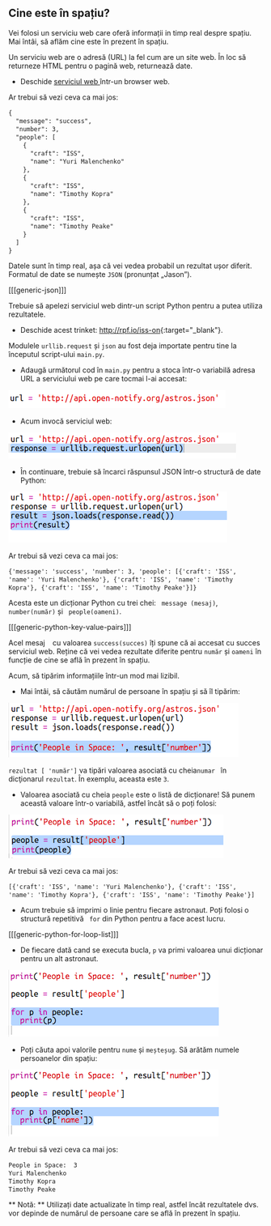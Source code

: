 ## Cine este în spațiu?

Vei folosi un serviciu web care oferă informații in timp real despre spațiu. Mai întâi, să aflăm cine este în prezent în spațiu.

Un serviciu web are o adresă (URL) la fel cum are un site web. În loc să returneze HTML pentru o pagină web, returnează date.

+ Deschide <a href="http://api.open-notify.org/astros.json" target="_blank"> serviciul web </a> într-un browser web.

Ar trebui să vezi ceva ca mai jos:

    {
      "message": "success",
      "number": 3,
      "people": [
        {
          "craft": "ISS",
          "name": "Yuri Malenchenko"
        },
        {
          "craft": "ISS",
          "name": "Timothy Kopra"
        },
        {
          "craft": "ISS",
          "name": "Timothy Peake"
        }
      ]
    }
    

Datele sunt în timp real, așa că vei vedea probabil un rezultat ușor diferit. Formatul de date se numește ` JSON ` (pronunțat „Jason”).

[[[generic-json]]]

Trebuie să apelezi serviciul web dintr-un script Python pentru a putea utiliza rezultatele.

+ Deschide acest trinket: <http://rpf.io/iss-on>{:target="_blank"}.

Modulele ` urllib.request ` și ` json ` au fost deja importate pentru tine la începutul script-ului ` main.py `.

+ Adaugă următorul cod în ` main.py ` pentru a stoca într-o variabilă adresa URL a serviciului web pe care tocmai l-ai accesat:

![captură de ecran](images/iss-url.png)

+ Acum invocă serviciul web:

![captură de ecran](images/iss-request.png)

+ În continuare, trebuie să încarci răspunsul JSON într-o structură de date Python:

![captură de ecran](images/iss-result.png)

Ar trebui să vezi ceva ca mai jos:

    {'message': 'success', 'number': 3, 'people': [{'craft': 'ISS', 'name': 'Yuri Malenchenko'}, {'craft': 'ISS', 'name': 'Timothy Kopra'}, {'craft': 'ISS', 'name': 'Timothy Peake'}]}
    

Acesta este un dicționar Python cu trei chei: ` message (mesaj)`, ` number(număr)` și ` people(oameni)`.

[[[generic-python-key-value-pairs]]]

Acel mesaj ` ` cu valoarea ` success(succes) ` îți spune că ai accesat cu succes serviciul web. Reține că vei vedea rezultate diferite pentru ` număr ` și ` oameni ` în funcție de cine se află în prezent în spațiu.

Acum, să tipărim informațiile într-un mod mai lizibil.

+ Mai întâi, să căutăm numărul de persoane în spațiu și să îl tipărim:

![screenshot](images/iss-number.png)

` rezultat [ 'număr'] ` va tipări valoarea asociată cu cheia`numar ` în dicţionarul `rezultat`. În exemplu, aceasta este ` 3 `.

+ Valoarea asociată cu cheia `people` este o listă de dicționare! Să punem această valoare într-o variabilă, astfel încât să o poți folosi:

![screenshot](images/iss-people.png)

Ar trebui să vezi ceva ca mai jos:

    [{'craft': 'ISS', 'name': 'Yuri Malenchenko'}, {'craft': 'ISS', 'name': 'Timothy Kopra'}, {'craft': 'ISS', 'name': 'Timothy Peake'}]
    

+ Acum trebuie să imprimi o linie pentru fiecare astronaut. Poți folosi o structură repetitivă ` for` din Python pentru a face acest lucru.

[[[generic-python-for-loop-list]]]

+ De fiecare dată cand se executa bucla, ` p ` va primi valoarea unui dicționar pentru un alt astronaut.

![screenshot](images/iss-people-1a.png)

+ Poți căuta apoi valorile pentru ` nume ` și ` meșteșug `. Să arătăm numele persoanelor din spațiu:

![screenshot](images/iss-people-2.png)

Ar trebui să vezi ceva ca mai jos:

    People in Space:  3
    Yuri Malenchenko
    Timothy Kopra
    Timothy Peake
    

** Notă: ** Utilizați date actualizate în timp real, astfel încât rezultatele dvs. vor depinde de numărul de persoane care se află în prezent în spațiu.